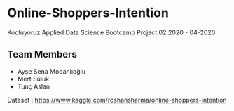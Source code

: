 # Online-Shoppers-Intention
Kodluyoruz Applied Data Science Bootcamp Project
02.2020 - 04-2020

## Team Members
- Ayşe Sena Modanlıoğlu
- Mert Sülük
- Tunç Aslan

Dataset : https://www.kaggle.com/roshansharma/online-shoppers-intention
